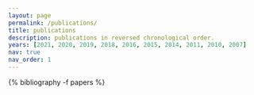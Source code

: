 ```yaml
---
layout: page
permalink: /publications/
title: publications
description: publications in reversed chronological order.
years: [2021, 2020, 2019, 2018, 2016, 2015, 2014, 2011, 2010, 2007]
nav: true
nav_order: 1
---
```

<!-- _pages/publications.md -->
<div class="publications">

<!-- {%- for y in page.years %}
  <h2 class="year">{{y}}</h2> 
  {% bibliography -f papers -q @*[year={{y}}]* %}
{% endfor %}
-->
{% bibliography -f papers %}

</div>
